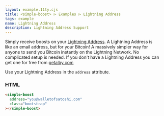```yaml
---
layout: example.11ty.cjs
title: <simple-boost> ⌲ Examples ⌲ Lightning Address
tags: example
name: Lightning Address
description: Lightning Address Support
---
```


Simply receive boosts on your [Lightning Address](https://lightningaddress.com/). A Lightning Address is like an email address, but for your Bitcoin! A massively simpler way for anyone to send you Bitcoin instantly on the Lightning Network. No complicated setup is needed. If you don't have a Lightning Address you can get one for free from [getalby.com](https://getalby.com/lightning-address)

Use your Lightning Address in the `address` attribute.

<simple-boost address="hello@getalby.com" class="bootstrap"></simple-boost>

<h3>HTML</h3>

```html
<simple-boost
  address="you@walletofsatoshi.com"
  class="bootstrap"
></simple-boost>
```
